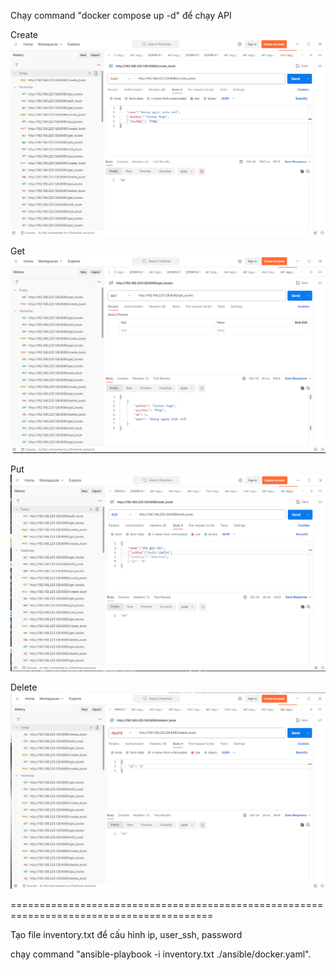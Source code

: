 Chạy command "docker compose up -d" để chạy API

Create
<img src="./images/create.PNG">

Get
<img src="./images/get.PNG">

Put
<img src="./images/put.PNG">

Delete
<img src="./images/delete.PNG">



=========================================================================================

Tạo file inventory.txt để cấu hình ip, user_ssh, password

chạy command "ansible-playbook -i inventory.txt ./ansible/docker.yaml".
